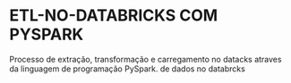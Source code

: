 # ETL-NO-DATABRICKS COM PYSPARK
Processo de extração, transformação  e carregamento no datacks atraves da linguagem de programação PySpark. de dados no databrcks
